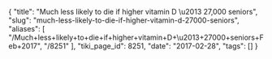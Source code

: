 {
    "title": "Much less likely to die if higher vitamin D \u2013 27,000 seniors",
    "slug": "much-less-likely-to-die-if-higher-vitamin-d-27000-seniors",
    "aliases": [
        "/Much+less+likely+to+die+if+higher+vitamin+D+\u2013+27000+seniors+Feb+2017",
        "/8251"
    ],
    "tiki_page_id": 8251,
    "date": "2017-02-28",
    "tags": []
}